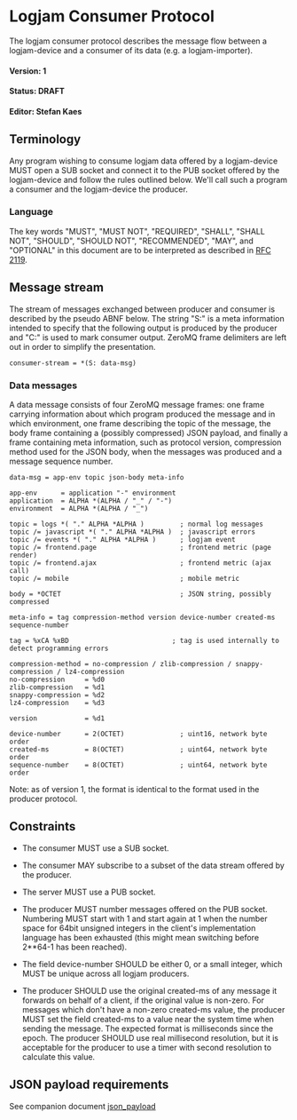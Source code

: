 # Logjam Consumer Protocol

The logjam consumer protocol describes the message flow between a
logjam-device and a consumer of its data (e.g. a logjam-importer).

#### Version: 1
#### Status: DRAFT
#### Editor: Stefan Kaes

## Terminology

Any program wishing to consume logjam data offered by a logjam-device
MUST open a SUB socket and connect it to the PUB socket offered by the
logjam-device and follow the rules outlined below. We'll call such a
program a consumer and the logjam-device the producer.

### Language

The key words "MUST", "MUST NOT", "REQUIRED", "SHALL", "SHALL NOT",
"SHOULD", "SHOULD NOT", "RECOMMENDED", "MAY", and "OPTIONAL" in this
document are to be interpreted as described in
[RFC 2119](https://tools.ietf.org/html/rfc2119).

## Message stream

The stream of messages exchanged between producer and consumer is
described by the pseudo ABNF below. The string "S:" is a meta
information intended to specify that the following output is produced
by the producer and "C:" is used to mark consumer output. ZeroMQ frame
delimiters are left out in order to simplify the presentation.

```abnf
consumer-stream = *(S: data-msg)
```

### Data messages

A data message consists of four ZeroMQ message frames: one frame
carrying information about which program produced the message and in
which environment, one frame describing the topic of the message, the
body frame containing a (possibly compressed) JSON payload, and
finally a frame containing meta information, such as protocol version,
compression method used for the JSON body, when the messages was
produced and a message sequence number.

```abnf
data-msg = app-env topic json-body meta-info

app-env      = application "-" environment
application  = ALPHA *(ALPHA / "_" / "-")
environment  = ALPHA *(ALPHA / "_")

topic = logs *( "." ALPHA *ALPHA )         ; normal log messages
topic /= javascript *( "." ALPHA *ALPHA )  ; javascript errors
topic /= events *( "." ALPHA *ALPHA )      ; logjam event
topic /= frontend.page                     ; frontend metric (page render)
topic /= frontend.ajax                     ; frontend metric (ajax call)
topic /= mobile                            ; mobile metric

body = *OCTET                              ; JSON string, possibly compressed

meta-info = tag compression-method version device-number created-ms sequence-number

tag = %xCA %xBD                          ; tag is used internally to detect programming errors

compression-method = no-compression / zlib-compression / snappy-compression / lz4-compression
no-compression     = %d0
zlib-compression   = %d1
snappy-compression = %d2
lz4-compression    = %d3

version            = %d1

device-number      = 2(OCTET)              ; uint16, network byte order
created-ms         = 8(OCTET)              ; uint64, network byte order
sequence-number    = 8(OCTET)              ; uint64, network byte order
```

Note: as of version 1, the format is identical to the format used in
the producer protocol.


## Constraints

* The consumer MUST use a SUB socket.

* The consumer MAY subscribe to a subset of the data stream offered by
  the producer.

* The server MUST use a PUB socket.

* The producer MUST number messages offered on the PUB
  socket. Numbering MUST start with 1 and start again at 1 when the
  number space for 64bit unsigned integers in the client's
  implementation language has been exhausted (this might mean
  switching before 2**64-1 has been reached).

* The field device-number SHOULD be either 0, or a small integer,
  which MUST be unique across all logjam producers.

* The producer SHOULD use the original created-ms of any message it
  forwards on behalf of a client, if the original value is
  non-zero. For messages which don't have a non-zero created-ms value,
  the producer MUST set the field created-ms to a value near the
  system time when sending the message. The expected format is
  milliseconds since the epoch. The producer SHOULD use real
  millisecond resolution, but it is acceptable for the producer to use
  a timer with second resolution to calculate this value.

## JSON payload requirements

See companion document [json_payload](json_payload.md)

